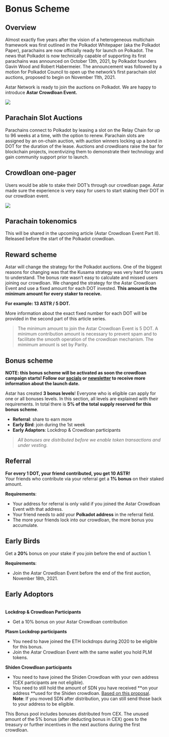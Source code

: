 # Bonus Scheme

## Overview <a href="2859" id="2859"></a>

Almost exactly five years after the vision of a heterogeneous multichain framework was first outlined in the Polkadot Whitepaper (aka the Polkadot Paper), parachains are now officially ready for launch on Polkadot. The news that Polkadot is now technically capable of supporting its first parachains was announced on October 13th, 2021, by Polkadot founders Gavin Wood and Robert Habermeier. The announcement was followed by a motion for Polkadot Council to open up the network’s first parachain slot auctions, proposed to begin on November 11th, 2021.

Astar Network is ready to join the auctions on Polkadot. We are happy to introduce **Astar Crowdloan Event.**

![](https://miro.medium.com/max/700/0\*yThNfdENdGPilVXv)

## Parachain Slot Auctions <a href="7638" id="7638"></a>

Parachains connect to Polkadot by leasing a slot on the Relay Chain for up to 96 weeks at a time, with the option to renew. Parachain slots are assigned by an on-chain auction, with auction winners locking up a bond in DOT for the duration of the lease. Auctions and crowdloans raise the bar for blockchain projects, incentivizing them to demonstrate their technology and gain community support prior to launch.

## Crowdloan one-pager <a href="e8c3" id="e8c3"></a>

Users would be able to stake their DOT’s through our crowdloan page. Astar made sure the experience is very easy for users to start staking their DOT in our crowdloan event.

![](https://miro.medium.com/max/700/0\*9UjgEkhg06MAxJQW)

## Parachain tokenomics <a href="ee91" id="ee91"></a>

This will be shared in the upcoming article (Astar Crowdloan Event Part II). Released before the start of the Polkadot crowdloan.

## Reward scheme <a href="4737" id="4737"></a>

Astar will change the strategy for the Polkadot auctions. One of the biggest reasons for changing was that the Kusama strategy was very hard for users to understand. The bonus rate wasn’t easy to calculate and missed users joining our crowdloan. We changed the strategy for the Astar Crowdloan Event and use a fixed amount for each DOT invested. **This amount is the minimum amount for every staker to receive.**

**For example: 13 ASTR / 5 DOT.**

More information about the exact fixed number for each DOT will be provided in the second part of this article series.

> The minimum amount to join the Astar Crowdloan Event is 5 DOT. A minimum contribution amount is necessary to prevent spam and to facilitate the smooth operation of the crowdloan mechanism. The mimimum amount is set by Parity.

## Bonus scheme <a href="765e" id="765e"></a>

**NOTE: this bonus scheme will be activated as soon the crowdloan campaign starts! Follow our **[**socials**](https://www.twitter.com/AstarNetwork)** or **[**newsletter**](https://share.hsforms.com/1Bnt1-pCIR5mnSSYpSIxicQc2ryh)** to receive more information about the launch date.**

Astar has created **3 bonus levels**! Everyone who is eligible can apply for one or all bonuses levels. In this section, all levels are explained with their requirements. In total there is **5% of the total supply reserved for this bonus scheme**.

* **Referral**: share to earn more
* **Early Bird**: join during the 1st week
* **Early Adaptors**: Lockdrop & Crowdloan participants

> _All bonuses are distributed before we enable token transactions and under vesting._

## Referral <a href="eb9e" id="eb9e"></a>

**For every 1 DOT, your friend contributed, you get 10 ASTR!**\
Your friends who contribute via your referral get a **1% bonus** on their staked amount.

**Requirements**:

* Your address for referral is only valid if you joined the Astar Crowdloan Event with that address.
* Your friend needs to add your **Polkadot address** in the referral field.
* The more your friends lock into our crowdloan, the more bonus you accumulate.

## Early Birds <a href="4048" id="4048"></a>

Get a **20%** bonus on your stake if you join before the end of auction 1.

**Requirements**:

* Join the Astar Crowdloan Event before the end of the first auction, November 18th, 2021.

## **Early Adoptors** <a href="7ce6" id="7ce6"></a>

\
**Lockdrop & Crowdloan Participants**

* Get a 10% bonus on your Astar Crowdloan contribution

**Plasm Lockdrop participants**

* You need to have joined the ETH lockdrops during 2020 to be eligible for this bonus.
* Join the Astar Crowdloan Event with the same wallet you hold PLM tokens.

**Shiden Crowdloan participants**

* You need to have joined the Shiden Crowdloan with your own address (CEX participants are not eligible).
* You need to still hold the amount of SDN you have received **on your address **used for the Shiden crowdloan. [Based on this proposal](https://forum.astar.network/t/astar-crowdloan-whitelist-proposal/1288/).\
  **Note**: If you moved SDN after distribution, you can still send those back to your address to be eligible.

This Bonus pool includes bonuses distributed from CEX. The unused amount of the 5% bonus (after deducting bonus in CEX) goes to the treasury or further incentives in the next auctions during the first crowdloan.

